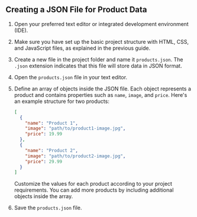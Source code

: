 

## Creating a JSON File for Product Data

1. Open your preferred text editor or integrated development environment (IDE).

2. Make sure you have set up the basic project structure with HTML, CSS, and JavaScript files, as explained in the previous guide.

3. Create a new file in the project folder and name it `products.json`. The `.json` extension indicates that this file will store data in JSON format.

4. Open the `products.json` file in your text editor.

5. Define an array of objects inside the JSON file. Each object represents a product and contains properties such as `name`, `image`, and `price`. Here's an example structure for two products:

   ```json
   [
     {
       "name": "Product 1",
       "image": "path/to/product1-image.jpg",
       "price": 19.99
     },
     {
       "name": "Product 2",
       "image": "path/to/product2-image.jpg",
       "price": 29.99
     }
   ]
   ```

   Customize the values for each product according to your project requirements. You can add more products by including additional objects inside the array.

6. Save the `products.json` file.

